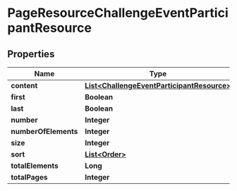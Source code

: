 
# PageResourceChallengeEventParticipantResource

## Properties
Name | Type | Description | Notes
------------ | ------------- | ------------- | -------------
**content** | [**List&lt;ChallengeEventParticipantResource&gt;**](ChallengeEventParticipantResource.md) |  |  [optional]
**first** | **Boolean** |  |  [optional]
**last** | **Boolean** |  |  [optional]
**number** | **Integer** |  |  [optional]
**numberOfElements** | **Integer** |  |  [optional]
**size** | **Integer** |  |  [optional]
**sort** | [**List&lt;Order&gt;**](Order.md) |  |  [optional]
**totalElements** | **Long** |  |  [optional]
**totalPages** | **Integer** |  |  [optional]



